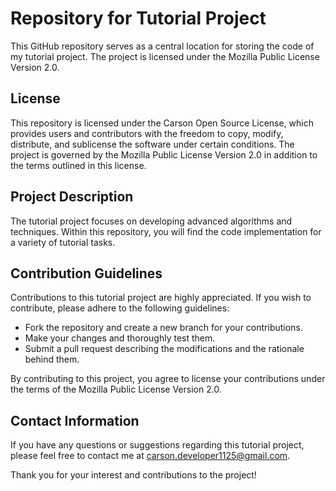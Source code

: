# Repository for Tutorial Project

This GitHub repository serves as a central location for storing the code of my tutorial project. The project is licensed under the Mozilla Public License Version 2.0.

## License

This repository is licensed under the Carson Open Source License, which provides users and contributors with the freedom to copy, modify, distribute, and sublicense the software under certain conditions. The project is governed by the Mozilla Public License Version 2.0 in addition to the terms outlined in this license.

## Project Description

The tutorial project focuses on developing advanced algorithms and techniques. Within this repository, you will find the code implementation for a variety of tutorial tasks.

## Contribution Guidelines

Contributions to this tutorial project are highly appreciated. If you wish to contribute, please adhere to the following guidelines:

- Fork the repository and create a new branch for your contributions.
- Make your changes and thoroughly test them.
- Submit a pull request describing the modifications and the rationale behind them.

By contributing to this project, you agree to license your contributions under the terms of the Mozilla Public License Version 2.0.

## Contact Information

If you have any questions or suggestions regarding this tutorial project, please feel free to contact me at [carson.developer1125@gmail.com](mailto:carson.developer1125@gmail.com).

Thank you for your interest and contributions to the project!
